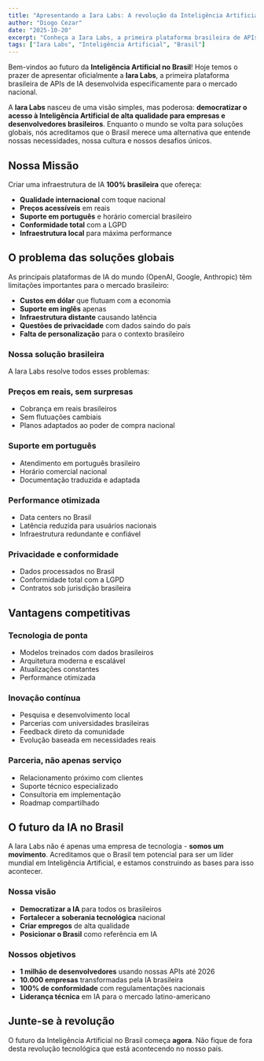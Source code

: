 ```yaml
---
title: "Apresentando a Iara Labs: A revolução da Inteligência Artificial brasileira"
author: "Diogo Cezar"
date: "2025-10-20"
excerpt: "Conheça a Iara Labs, a primeira plataforma brasileira de APIs de Inteligência Artificial. Desenvolvida por brasileiros, para brasileiros, com infraestrutura local e suporte em português."
tags: ["Iara Labs", "Inteligência Artificial", "Brasil"]
---
```


Bem-vindos ao futuro da **Inteligência Artificial no Brasil**! Hoje temos o prazer de apresentar oficialmente a **Iara Labs**, a primeira plataforma brasileira de APIs de IA desenvolvida especificamente para o mercado nacional.

A **Iara Labs** nasceu de uma visão simples, mas poderosa: **democratizar o acesso à Inteligência Artificial de alta qualidade para empresas e desenvolvedores brasileiros**. Enquanto o mundo se volta para soluções globais, nós acreditamos que o Brasil merece uma alternativa que entende nossas necessidades, nossa cultura e nossos desafios únicos.

## Nossa Missão

Criar uma infraestrutura de IA **100% brasileira** que ofereça:

- **Qualidade internacional** com toque nacional
- **Preços acessíveis** em reais
- **Suporte em português** e horário comercial brasileiro
- **Conformidade total** com a LGPD
- **Infraestrutura local** para máxima performance

## O problema das soluções globais

As principais plataformas de IA do mundo (OpenAI, Google, Anthropic) têm limitações importantes para o mercado brasileiro:

- **Custos em dólar** que flutuam com a economia
- **Suporte em inglês** apenas
- **Infraestrutura distante** causando latência
- **Questões de privacidade** com dados saindo do país
- **Falta de personalização** para o contexto brasileiro

### Nossa solução brasileira

A Iara Labs resolve todos esses problemas:

### Preços em reais, sem surpresas

- Cobrança em reais brasileiros
- Sem flutuações cambiais
- Planos adaptados ao poder de compra nacional

### Suporte em português

- Atendimento em português brasileiro
- Horário comercial nacional
- Documentação traduzida e adaptada

### Performance otimizada

- Data centers no Brasil
- Latência reduzida para usuários nacionais
- Infraestrutura redundante e confiável

### Privacidade e conformidade

- Dados processados no Brasil
- Conformidade total com a LGPD
- Contratos sob jurisdição brasileira

## Vantagens competitivas

### Tecnologia de ponta

- Modelos treinados com dados brasileiros
- Arquitetura moderna e escalável
- Atualizações constantes
- Performance otimizada

### Inovação contínua

- Pesquisa e desenvolvimento local
- Parcerias com universidades brasileiras
- Feedback direto da comunidade
- Evolução baseada em necessidades reais

### Parceria, não apenas serviço

- Relacionamento próximo com clientes
- Suporte técnico especializado
- Consultoria em implementação
- Roadmap compartilhado

## O futuro da IA no Brasil

A Iara Labs não é apenas uma empresa de tecnologia - **somos um movimento**. Acreditamos que o Brasil tem potencial para ser um líder mundial em Inteligência Artificial, e estamos construindo as bases para isso acontecer.

### Nossa visão

- **Democratizar a IA** para todos os brasileiros
- **Fortalecer a soberania tecnológica** nacional
- **Criar empregos** de alta qualidade
- **Posicionar o Brasil** como referência em IA

### Nossos objetivos

- **1 milhão de desenvolvedores** usando nossas APIs até 2026
- **10.000 empresas** transformadas pela IA brasileira
- **100% de conformidade** com regulamentações nacionais
- **Liderança técnica** em IA para o mercado latino-americano

## Junte-se à revolução

O futuro da Inteligência Artificial no Brasil começa **agora**. Não fique de fora desta revolução tecnológica que está acontecendo no nosso país.
